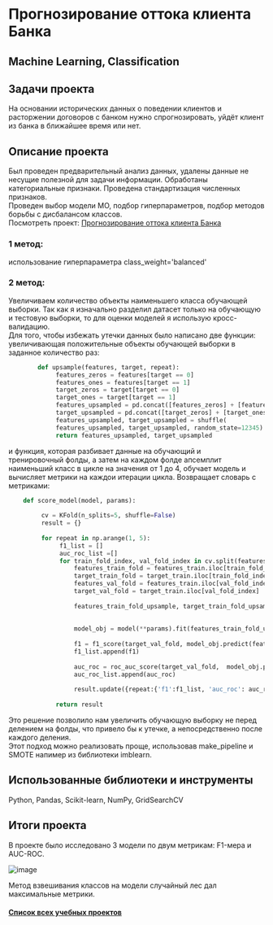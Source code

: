 # Прогнозирование оттока клиента Банка
## Machine Learning, Classification
## Задачи проекта
На основании исторических данных о поведении клиентов и расторжении договоров с банком нужно спрогнозировать, уйдёт клиент из банка в ближайшее время или нет.

## Описание проекта
Был проведен предварительный анализ данных, удалены данные не несущие полезной для задачи информации. Обработаны категориальные признаки. Проведена стандартизация численных признаков.\
Проведен выбор модели МО, подбор гиперпараметров, подбор методов борьбы с дисбалансом классов.\
Посмотреть проект: [Прогнозирование оттока клиента Банка](https://github.com/Vitaliy-Zaitsev/Educational_projects_DS/blob/main/Educational_project_3_ML_Classification/Прогнозирование%20оттока%20клиента%20Банка.ipynb)
### 1 метод:
использование гиперпараметра class_weight='balanced'
### 2 метод:
Увеличиваем количество объекты наименьшего класса обучающей выборки. Так как я изначально разделил датасет только на обучающую и тестовую выборки, то для оценки моделей я использую кросс-валидацию.\
         Для того, чтобы избежать утечки данных было написано две функции: увеличивающая положительные объекты обучающей выборки в заданное количество раз:
         
 ```python
         def upsample(features, target, repeat):
              features_zeros = features[target == 0]
              features_ones = features[target == 1]
              target_zeros = target[target == 0]
              target_ones = target[target == 1]
              features_upsampled = pd.concat([features_zeros] + [features_ones] * repeat)
              target_upsampled = pd.concat([target_zeros] + [target_ones] * repeat)
              features_upsampled, target_upsampled = shuffle(
              features_upsampled, target_upsampled, random_state=12345)
              return features_upsampled, target_upsampled
   ```
         
        
 и функция, которая разбивает данные на обучающий и \
 тренировочный фолды, а затем на каждом фолде апсемплит наименьший класс в цикле на значения от 1 до 4, обучает модель и вычисляет метрики на каждои итерации цикла. Возвращает словарь с метриками:
```python 
    def score_model(model, params):
    
         cv = KFold(n_splits=5, shuffle=False)
         result = {}
    
         for repeat in np.arange(1, 5):
              f1_list = []
              auc_roc_list =[]
              for train_fold_index, val_fold_index in cv.split(features_train, target_train):
                  features_train_fold = features_train.iloc[train_fold_index]
                  target_train_fold = target_train.iloc[train_fold_index]
                  features_val_fold = features_train.iloc[val_fold_index]
                  target_val_fold = target_train.iloc[val_fold_index]
            
                  features_train_fold_upsample, target_train_fold_upsample = upsample(features_train_fold,
                                                                                target_train_fold,
                                                                                repeat)
                  model_obj = model(**params).fit(features_train_fold_upsample, target_train_fold_upsample)
        
                  f1 = f1_score(target_val_fold, model_obj.predict(features_val_fold))
                  f1_list.append(f1)
        
                  auc_roc = roc_auc_score(target_val_fold,  model_obj.predict_proba(features_val_fold)[:, 1])
                  auc_roc_list.append(auc_roc)
            
                  result.update({repeat:{'f1':f1_list, 'auc_roc': auc_roc_list}})
        
             return result
 ```
 Это решение позволило нам увеличить обучающую выборку не перед делением на фолды, что привело бы к утечке, а непосредственно после каждого деления.\
         Этот подход можно реализовать проще, использовав make_pipeline и SMOTE напимер из библиотеки imblearn. 


## Использованные библиотеки и инструменты
Python, Pandas, Scikit-learn, NumPy, GridSearchCV

## Итоги проекта
В проекте было исследовано 3 модели по двум метрикам: F1-мера и AUC-ROC.


![image](https://github.com/Vitaliy-Zaitsev/Educational_project_3_ML_Classification/assets/120369294/448f0278-5569-4388-9054-7d2934a5bf3f)


Метод взвешивания классов на модели случайный лес дал максимальные метрики.

#### [Список всех учебных проектов](https://github.com/Vitaliy-Zaitsev/Educational_projects_DS/blob/main/README.md)

